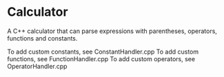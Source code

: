 # Calculator

A C++ calculator that can parse expressions with parentheses, operators, functions and constants.

To add custom constants, see ConstantHandler.cpp
To add custom functions, see FunctionHandler.cpp
To add custom operators, see OperatorHandler.cpp
